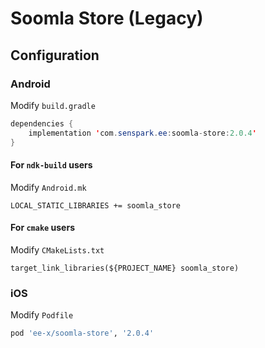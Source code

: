# Soomla Store (Legacy)
## Configuration
### Android
Modify `build.gradle`
```java
dependencies {
    implementation 'com.senspark.ee:soomla-store:2.0.4'
}
```

#### For `ndk-build` users
Modify `Android.mk`
```
LOCAL_STATIC_LIBRARIES += soomla_store
```

#### For `cmake` users
Modify `CMakeLists.txt`
```
target_link_libraries(${PROJECT_NAME} soomla_store)
```

### iOS
Modify `Podfile`
```ruby
pod 'ee-x/soomla-store', '2.0.4'
```